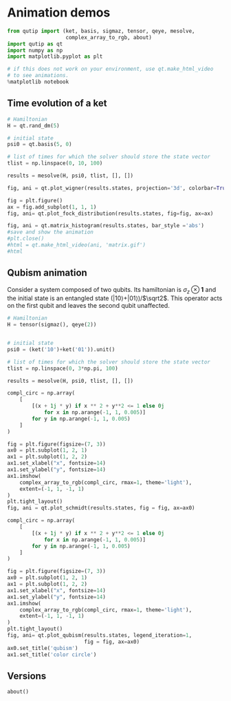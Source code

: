 # Animation demos


```python
from qutip import (ket, basis, sigmaz, tensor, qeye, mesolve,
                   complex_array_to_rgb, about)
import qutip as qt
import numpy as np
import matplotlib.pyplot as plt
```


```python
# if this does not work on your environment, use qt.make_html_video
# to see animations.
%matplotlib notebook
```

## Time evolution of a ket


```python
# Hamiltonian
H = qt.rand_dm(5)

# initial state
psi0 = qt.basis(5, 0)

# list of times for which the solver should store the state vector
tlist = np.linspace(0, 10, 100)

results = mesolve(H, psi0, tlist, [], [])
```


```python
fig, ani = qt.plot_wigner(results.states, projection='3d', colorbar=True)
```


```python
fig = plt.figure()
ax = fig.add_subplot(1, 1, 1)
fig, ani= qt.plot_fock_distribution(results.states, fig=fig, ax=ax)
```


```python
fig, ani = qt.matrix_histogram(results.states, bar_style ='abs')
#save and show the animation
#plt.close()
#html = qt.make_html_video(ani, 'matrix.gif')
#html
```

## Qubism animation

Consider a system composed of two qubits. Its hamiltonian is $\sigma_z \otimes \mathbf{1}$ and the initial state is an entangled state ($\left|10\right>$+$\left|01\right>$)/$\sqrt2$.
This operator acts on the first qubit and leaves the second qubit unaffected.


```python
# Hamiltonian
H = tensor(sigmaz(), qeye(2))


# initial state
psi0 = (ket('10')+ket('01')).unit()

# list of times for which the solver should store the state vector
tlist = np.linspace(0, 3*np.pi, 100)

results = mesolve(H, psi0, tlist, [], [])
```


```python
compl_circ = np.array(
    [
        [(x + 1j * y) if x ** 2 + y**2 <= 1 else 0j
            for x in np.arange(-1, 1, 0.005)]
        for y in np.arange(-1, 1, 0.005)
    ]
)

fig = plt.figure(figsize=(7, 3))
ax0 = plt.subplot(1, 2, 1)
ax1 = plt.subplot(1, 2, 2)
ax1.set_xlabel("x", fontsize=14)
ax1.set_ylabel("y", fontsize=14)
ax1.imshow(
    complex_array_to_rgb(compl_circ, rmax=1, theme='light'),
    extent=(-1, 1, -1, 1)
)
plt.tight_layout()
fig, ani = qt.plot_schmidt(results.states, fig = fig, ax=ax0)
```


```python
compl_circ = np.array(
    [
        [(x + 1j * y) if x ** 2 + y**2 <= 1 else 0j
            for x in np.arange(-1, 1, 0.005)]
        for y in np.arange(-1, 1, 0.005)
    ]
)

fig = plt.figure(figsize=(7, 3))
ax0 = plt.subplot(1, 2, 1)
ax1 = plt.subplot(1, 2, 2)
ax1.set_xlabel("x", fontsize=14)
ax1.set_ylabel("y", fontsize=14)
ax1.imshow(
    complex_array_to_rgb(compl_circ, rmax=1, theme='light'),
    extent=(-1, 1, -1, 1)
)
plt.tight_layout()
fig, ani= qt.plot_qubism(results.states, legend_iteration=1,
                         fig = fig, ax=ax0)
ax0.set_title('qubism')
ax1.set_title('color circle')
```

## Versions


```python
about()
```